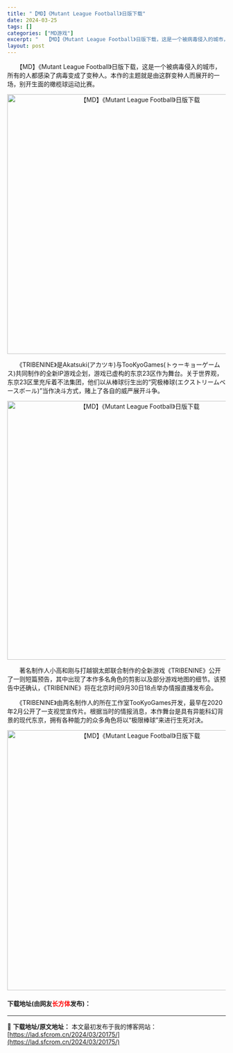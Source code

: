 ```yaml
---
title: "【MD】《Mutant League Football》日版下载"
date: 2024-03-25
tags: []
categories: ["MD游戏"]
excerpt: "　　【MD】《Mutant League Football》日版下载，这是一个被病毒侵入的城市，所有的人都感染了病毒变成了变种人。本作的主题就是由这群变种人而展开的一场，别开生面的橄榄球运动比赛。 　　《TRIBENINE》是Akatsuki(アカツキ)与TooKyoGames(トゥーキョーゲームス&hellip;"
layout: post
---
```


 <p>　　【MD】《Mutant League Football》日版下载，这是一个被病毒侵入的城市，所有的人都感染了病毒变成了变种人。本作的主题就是由这群变种人而展开的一场，别开生面的橄榄球运动比赛。</p> <p align="center"><img align="" border="0" src="https://lad.sfcrom.cn/wp-content/uploads/2024/03/20240325_66010e9bc04aa.png" width="597" alt="【MD】《Mutant League Football》日版下载" /></p> <p>　　《TRIBENINE》是Akatsuki(アカツキ)与TooKyoGames(トゥーキョーゲームス)共同制作的全新IP游戏企划，游戏已虚构的东京23区作为舞台。关于世界观，东京23区里充斥着不法集团，他们以从棒球衍生出的&ldquo;究极棒球(エクストリームベースボール)&rdquo;当作决斗方式，赌上了各自的威严展开斗争。</p> <p align="center"><img align="" border="0" src="https://lad.sfcrom.cn/wp-content/uploads/2024/03/20240325_66010e9ceccdb.png" width="595" alt="【MD】《Mutant League Football》日版下载" /></p> <p>　　著名制作人小高和刚与打越钢太郎联合制作的全新游戏《TRIBENINE》公开了一则短篇预告，其中出现了本作多名角色的剪影以及部分游戏地图的细节。该预告中还确认，《TRIBENINE》将在北京时间9月30日18点举办情报直播发布会。</p> <p>　　《TRIBENINE》由两名制作人的所在工作室TooKyoGames开发，最早在2020年2月公开了一支视觉宣传片。根据当时的情报消息，本作舞台是具有异能科幻背景的现代东京，拥有各种能力的众多角色将以&ldquo;极限棒球&rdquo;来进行生死对决。</p> <p align="center"><img align="" border="0" src="https://lad.sfcrom.cn/wp-content/uploads/2024/03/20240325_66010e9e20e14.png" width="598" alt="【MD】《Mutant League Football》日版下载" /></p> <p><h4>下载地址(由网友<font color="red">长方体</font>发布)：</h4></p> 

---
📖 **下载地址/原文地址：** 本文最初发布于我的博客网站：[https://lad.sfcrom.cn/2024/03/20175/](https://lad.sfcrom.cn/2024/03/20175/)
